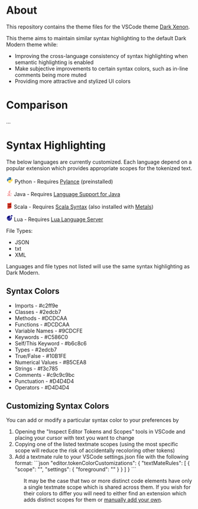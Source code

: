 <h1>About</h1>
This repository contains the theme files for the VSCode theme <a href="example.com">Dark Xenon</a>.

This theme aims to maintain similar syntax highlighting to the default Dark Modern theme while:

<ul>
<li>Improving the cross-language consistency of syntax highlighting when semantic highlighting is enabled</li>
<li>Make subjective improvements to certain syntax colors, such as in-line comments being more muted</li>
<li>Providing more attractive and stylized UI colors</li>
</ul>

<h1>Comparison</h1>

...

<h1>Syntax Highlighting</h1>

The below languages are currently customized. Each language depend on a popular extension which provides appropriate scopes for the tokenized text.

<img src="images/python.png" width="19"> Python - Requires <a href="https://marketplace.visualstudio.com/items?itemName=ms-python.vscode-pylance">Pylance</a> (preinstalled)

<img src="images/java.png" width="17"> Java - Requires <a href="https://marketplace.visualstudio.com/items?itemName=redhat.java">Language Support for Java</a>

<img src="images/scala.png" width="17"> Scala - Requires <a href="https://marketplace.visualstudio.com/items?itemName=scala-lang.scala">Scala Syntax</a> (also installed with <a href="https://marketplace.visualstudio.com/items?itemName=scalameta.metals">Metals</a>)

<img src="images/lua.png" width="17"> Lua - Requires <a href="https://marketplace.visualstudio.com/items?itemName=sumneko.lua">Lua Language Server</a>

File Types:

<ul>
<li>JSON</li>
<li>txt</li>
<li>XML</li>
</ul>

Languages and file types not listed will use the same syntax highlighting as Dark Modern.

<h2>Syntax Colors</h2>

- Imports - #c2ff9e
- Classes - #2edcb7
- Methods - #DCDCAA
- Functions - #DCDCAA
- Variable Names - #9CDCFE
- Keywords - #C586C0
- Self/This Keyword - #b6c8c6
- Types - #2edcb7
- True/False - #10B1FE
- Numerical Values - #B5CEA8
- Strings - #f3c785
- Comments - #c9c9c9bc
- Punctuation - #D4D4D4
- Operators - #D4D4D4

<h2>Customizing Syntax Colors</h2>

You can add or modify a particular syntax color to your preferences by

<ol>
<li>Opening the "Inspect Editor Tokens and Scopes" tools in VSCode and placing your cursor with text you want to change</li>
<li>Copying one of the listed textmate scopes (using the most specific scope will reduce the risk of accidentally recoloring other tokens)</li>
<li>Add a textmate rule to your VSCode settings.json file with the following format:
```json
"editor.tokenColorCustomizations": {
    "textMateRules": [
        {
            "scope": "<scope of the token>",
            "settings": {
                "foreground": "<color you want to use>"
            }
        }
    ]
}
```
</li>
<ol>

It may be the case that two or more distinct code elements have only a single textmate scope which is shared across them. If you wish for their colors to differ you will need to either find an extension which adds distinct scopes for them or <a href="https://code.visualstudio.com/api/language-extensions/syntax-highlight-guide">manually add your own</a>.
